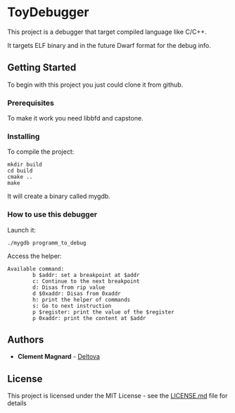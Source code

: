 # ToyDebugger

This project is a debugger that target compiled language like C/C++.

It targets ELF binary and in the future Dwarf format for the debug info.

## Getting Started

To begin with this project you just could clone it from github.

### Prerequisites

To make it work you need libbfd and capstone.

### Installing

To compile the project:

```
mkdir build
cd build
cmake ..
make
```

It will create a binary called mygdb.

### How to use this debugger

Launch it:

```
./mygdb programm_to_debug
```

Access the helper:

```
Available command:
        b $addr: set a breakpoint at $addr
        c: Continue to the next breakpoint
        d: Disas from rip value
        d $0xaddr: Disas from 0xaddr
        h: print the helper of commands
        s: Go to next instruction
        p $register: print the value of the $register
        p 0xaddr: print the content at $addr
```

## Authors

* **Clement Magnard** - [Deltova](https://github.com/deltova)

## License

This project is licensed under the MIT License - see the [LICENSE.md](LICENSE.md) file for details
